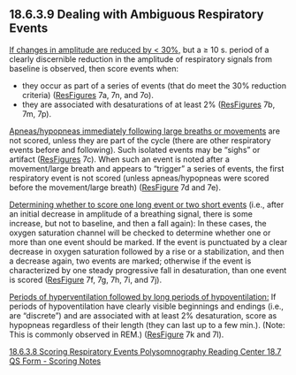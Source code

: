 ## 18.6.3.9 Dealing with Ambiguous Respiratory Events

<u>If changes in amplitude are reduced by < 30%,</u> but a ≥ 10 s. period of a clearly discernible reduction in the amplitude of respiratory signals from baseline is observed, then score events when:

* they occur as part of a series of events (that do meet the 30% reduction criteria) ([ResFigures](:pages_path:/manuals/psg-reading-center/18-AA-list-of-illustrations.md) 7a, 7n, and 7o).
* they are associated with desaturations of at least 2% ([ResFigures](:pages_path:/manuals/psg-reading-center/18-AA-list-of-illustrations.md) 7b, 7m, 7p).

<u>Apneas/hypopneas immediately following large breaths or movements</u> are not scored, unless they are part of the cycle (there are other respiratory events before and following). Such isolated events may be “sighs” or artifact  ([ResFigures](:pages_path:/manuals/psg-reading-center/18-AA-list-of-illustrations.md) 7c).   When such an event is noted after a movement/large breath and appears to “trigger” a series of events, the first respiratory event is not scored (unless apneas/hypopneas were scored before the movement/large breath)  ([ResFigure](:pages_path:/manuals/psg-reading-center/18-AA-list-of-illustrations.md) 7d and 7e).

<u>Determining whether to score one long event or two short events</u> (i.e., after an initial decrease in amplitude of a breathing signal, there is some increase, but not to baseline, and then a fall again): In these cases, the oxygen saturation channel will be checked to determine whether one or more than one event should be marked.  If the event is punctuated by a clear decrease in oxygen saturation followed by a rise or a stabilization, and then a decrease again, two events are marked; otherwise if the event is characterized by one steady progressive fall in desaturation, than one event is scored  ([ResFigure](:pages_path:/manuals/psg-reading-center/18-AA-list-of-illustrations.md) 7f, 7g, 7h, 7i, and 7j).

<u>Periods of hyperventilation followed by long periods of hypoventilation:</u> If periods of hypoventilation have clearly visible beginnings and endings (i.e., are “discrete”) and are associated with at least 2% desaturation, score as hypopneas regardless of their length (they can last up to a few min.). (Note: This is commonly observed in REM.)  ([ResFigure](:pages_path:/manuals/psg-reading-center/18-AA-list-of-illustrations.md) 7k and 7l).


<div class="center">
<div class="btn-group">
  <a href=":pages_path:/manuals/psg-reading-center/18-06-03-08-scoring-respiratory-events.md" class="btn btn-default">
    <span class="glyphicon glyphicon-chevron-left"></span>
    18.6.3.8 Scoring Respiratory Events
  </a>

  <a href=":pages_path:/manuals/psg-reading-center" class="btn btn-default">
    <span class="glyphicon glyphicon-chevron-up"></span>
    Polysomnography Reading Center
  </a>

  <a href=":pages_path:/manuals/psg-reading-center/18-07-qs-form-scoring-notes.md" class="btn btn-success">
    18.7 QS Form - Scoring Notes
    <span class="glyphicon glyphicon-chevron-right"></span>
  </a>
</div>
</div>
